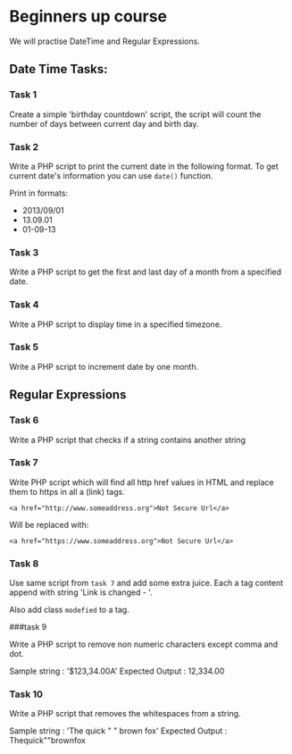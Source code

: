 # Beginners up course

We will practise DateTime and Regular Expressions.

## Date Time Tasks:

### Task 1

Create a simple 'birthday countdown' script, the script will count the number of days between current day and birth day.

### Task 2

Write a PHP script to print the current date in the following format. To get current date's information you can use `date()` function.

Print in formats:

  - 2013/09/01
  - 13.09.01
  - 01-09-13

### Task 3

Write a PHP script to get the first and last day of a month from a specified date.

### Task 4

Write a PHP script to display time in a specified timezone.

### Task 5

Write a PHP script to increment date by one month.

## Regular Expressions

### Task 6

Write a PHP script that checks if a string contains another string

### Task 7

Write PHP script which will find all http href values in HTML and replace them to https in all a (link) tags.

`<a href="http://www.someaddress.org">Not Secure Url</a>`

Will be replaced with:

`<a href="https://www.someaddress.org">Not Secure Url</a>`

### Task 8

Use same script from `task 7` and add some extra juice. Each a tag content append with string 'Link is changed - '.

Also add class `modefied` to a tag.

###task 9

Write a PHP script to remove non numeric characters except comma and dot.

Sample string : '$123,34.00A'
Expected Output : 12,334.00

### Task 10

Write a PHP script that removes the whitespaces from a string.

Sample string : 'The quick " " brown fox'
Expected Output : Thequick""brownfox
